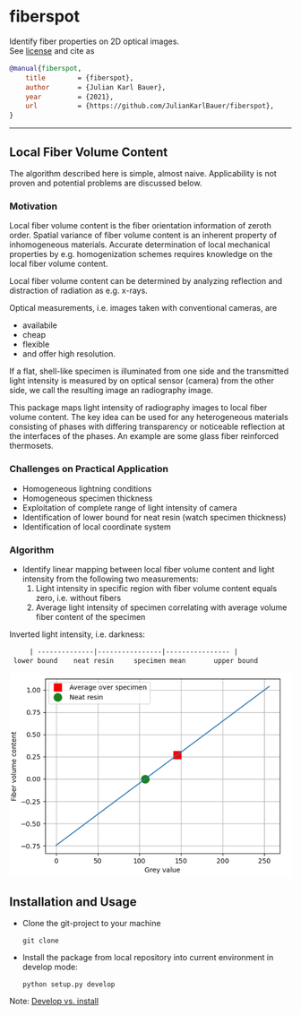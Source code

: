 # fiberspot

Identify fiber properties on 2D optical images.  
See [license](https://github.com/JulianKarlBauer/fiberspot/blob/main/LICENSE) and cite as

```bibtex
@manual{fiberspot,
	title        = {fiberspot},
	author       = {Julian Karl Bauer},
	year         = {2021},
	url          = {https://github.com/JulianKarlBauer/fiberspot},
}
```
--------------------------------------------------

## Local Fiber Volume Content

The algorithm described here is simple, almost naive.
Applicability is not proven and potential problems are discussed below.

### Motivation
Local fiber volume content is the fiber orientation information of zeroth order.
Spatial variance of fiber volume content is an inherent property of inhomogeneous
materials.
Accurate determination of local mechanical properties by e.g. homogenization schemes
requires knowledge on the local fiber volume content.

Local fiber volume content can be determined by analyzing reflection and
distraction of radiation as e.g. x-rays.

Optical measurements, i.e. images taken with conventional cameras, are

- availabile
- cheap
- flexible
- and offer high resolution.

If a flat, shell-like specimen is illuminated from one side and the transmitted
light intensity is measured by on optical sensor (camera) from the other side, we call
the resulting image an radiography image.

This package maps light intensity of radiography images to local fiber volume content.
The key idea can be used for any heterogeneous materials consisting of phases with
differing transparency or noticeable reflection at the interfaces of the phases.
An example are some glass fiber reinforced thermosets.

### Challenges on Practical Application

- Homogeneous lightning conditions
- Homogeneous specimen thickness
- Exploitation of complete range of light intensity of camera
- Identification of lower bound for neat resin (watch specimen thickness)
- Identification of local coordinate system

### Algorithm

- Identify linear mapping between local fiber volume content and light intensity
  from the following two measurements:
	1. Light intensity in specific region with fiber volume content equals zero, i.e.  without fibers
	2. Average light intensity of specimen correlating with average volume fiber content of the specimen

Inverted light intensity, i.e. darkness:

```
     | --------------|----------------|---------------- |
 lower bound    neat resin     specimen mean       upper bound

```

![X-y plot of fiber volume content over grey value with two special point pairs: Average specimen and neat resin](doc/example_fiber_volume_content.png)

## Installation and Usage

- Clone the git-project to your machine
	```shell
	git clone 
	```
- Install the package from local repository into current environment in develop mode:
	```shell
	python setup.py develop
	```

Note: [Develop vs. install](https://stackoverflow.com/a/19048754/8935243)
